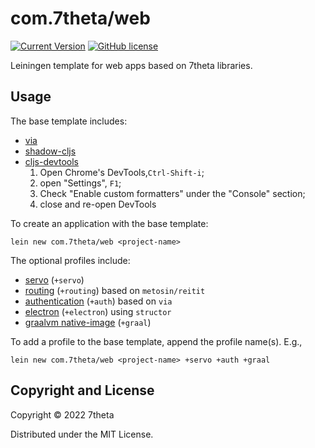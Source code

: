 # com.7theta/web

[![Current Version](https://img.shields.io/clojars/v/com.7theta/lein-template.web.svg)](https://clojars.org/com.7theta/lein-template.web)
[![GitHub license](https://img.shields.io/github/license/7theta/web-template.svg)](LICENSE)

Leiningen template for web apps based on 7theta libraries.

## Usage

The base template includes:

* [via](https://github.com/7theta/via)
* [shadow-cljs](http://shadow-cljs.org/)
* [cljs-devtools](https://github.com/binaryage/cljs-devtools)
    1. Open Chrome's DevTools,`Ctrl-Shift-i`;
    1. open "Settings", `F1`;
    1. Check "Enable custom formatters" under the "Console" section;
    1. close and re-open DevTools

To create an application with the base template:

```
lein new com.7theta/web <project-name>
```

The optional profiles include:

* [servo](https://github.com/7theta/servo) (`+servo`)
* [routing](https://github.com/metosin/reitit) (`+routing`) based on `metosin/reitit`
* [authentication](https://github.com/7theta/via-auth) (`+auth`) based on `via`
* [electron](https://www.electronjs.org/) (`+electron`) using `structor`
* [graalvm native-image](https://www.graalvm.org/reference-manual/native-image/) (`+graal`)

To add a profile to the base template, append the profile name(s). E.g.,

```
lein new com.7theta/web <project-name> +servo +auth +graal
```


## Copyright and License

Copyright © 2022 7theta

Distributed under the MIT License.
